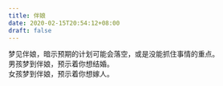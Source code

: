 ```yaml
---
title: 伴娘
date: 2020-02-15T20:54:12+08:00
draft: false
---
```


梦见伴娘，暗示预期的计划可能会落空，或是没能抓住事情的重点。<br>
男孩梦到伴娘，预示着你想结婚。<br>
女孩梦到伴娘，预示着你想嫁人。<br>
